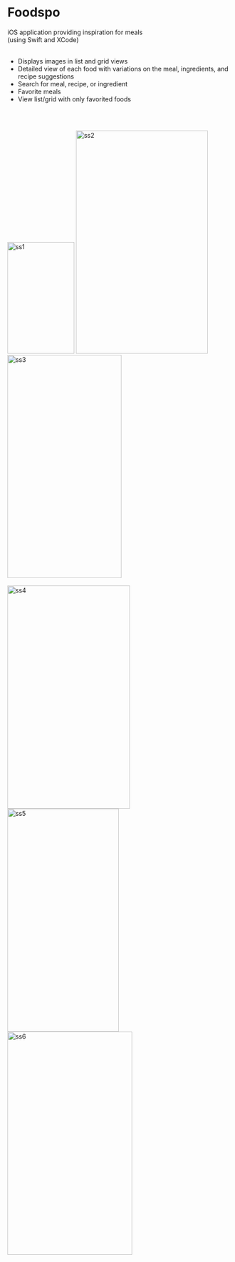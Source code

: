 # Foodspo
iOS application providing inspiration for meals <br>
(using Swift and XCode) <br><br>
- Displays images in list and grid views
- Detailed view of each food with variations on the meal, ingredients, and recipe suggestions
- Search for meal, recipe, or ingredient
- Favorite meals
- View list/grid with only favorited foods

 <br><br>
 
 <div class="container"> 
 <img width="150" height="250" alt="ss1" src="https://user-images.githubusercontent.com/94994105/143510620-62a94e73-50ef-44f3-9c7d-3bddb5fcc2c7.png">
 <img width="296" height="500" alt="ss2" src="https://user-images.githubusercontent.com/94994105/143510680-9ad9d7d0-54b3-42fe-8efc-c34c13ba3339.png">
 <img width="256" height="500" alt="ss3" src="https://user-images.githubusercontent.com/94994105/143510690-111e33fd-cb21-4581-8280-0653232f237b.png">
 </div>
 <br>
 <div class="container2"> 
 <img width="275" height="500" alt="ss4" src="https://user-images.githubusercontent.com/94994105/143511098-88c0f5e7-aa14-4c3e-a883-3b6095411442.png">
 <img width="250" height="500" alt="ss5" src="https://user-images.githubusercontent.com/94994105/143511116-8651e134-b270-4d3c-8210-52da4d7717d8.png">
 <img width="280" height="500" alt="ss6" src="https://user-images.githubusercontent.com/94994105/143511134-1a35df50-b060-44c3-9230-d5f33ca62252.png">
 </div>






